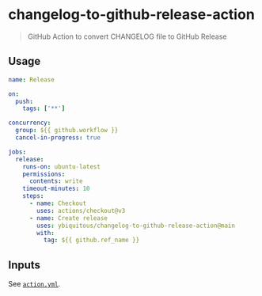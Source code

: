 # changelog-to-github-release-action

> GitHub Action to convert CHANGELOG file to GitHub Release

## Usage

```yaml
name: Release

on:
  push:
    tags: ['**']

concurrency:
  group: ${{ github.workflow }}
  cancel-in-progress: true

jobs:
  release:
    runs-on: ubuntu-latest
    permissions:
      contents: write
    timeout-minutes: 10
    steps:
      - name: Checkout
        uses: actions/checkout@v3
      - name: Create release
        uses: ybiquitous/changelog-to-github-release-action@main
        with:
          tag: ${{ github.ref_name }}
```

## Inputs

See [`action.yml`](action.yml).
